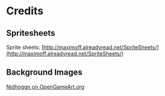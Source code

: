 # Credits

## Spritesheets

Sprite sheets: [http://maximoff.alreadyread.net/SpriteSheets/](http://maximoff.alreadyread.net/SpriteSheets/)

## Background Images

[Nidhoggn on OpenGameArt.org](https://opengameart.org/content/backgrounds-3)
